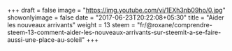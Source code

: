 +++
draft = false
image = "https://img.youtube.com/vi/1EXh3nb09ho/0.jpg"
showonlyimage = false
date = "2017-06-23T20:22:08+05:30"
title = "Aider les nouveaux arrivants"
weight = 13
steem = "fr/@roxane/comprendre-steem-13-comment-aider-les-nouveaux-arrivants-sur-steemit-a-se-faire-aussi-une-place-au-soleil"
+++

<!--more-->
